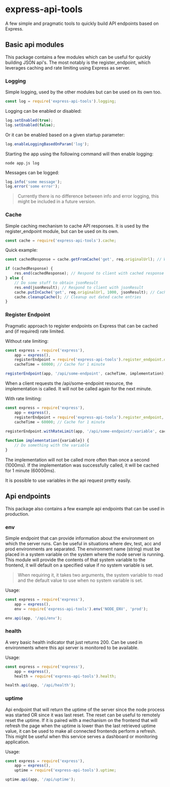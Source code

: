 express-api-tools
=================

A few simple and pragmatic tools to quickly build API endpoints based on Express.

## Basic api modules
This package contains a few modules which can be useful for quickly building JSON api's.
The most notably is the register_endpoint, which leverages caching and rate limiting using
Express as server.

### Logging
Simple logging, used by the other modules but can be used on its own too.

```javascript
const log = require('express-api-tools').logging;
```

Logging can be enabled or disabled:
```javascript
log.setEnabled(true);
log.setEnabled(false);
```

Or it can be enabled based on a given startup parameter:
```javascript
log.enableLoggingBasedOnParam('log');
```

Starting the app using the following command will then enable logging:
```
node app.js log
```

Messages can be logged:
```javascript
log.info('some message');
log.error('some error');
```

> Currently there is no difference between info and error logging, this might be included in a future version.

### Cache
Simple caching mechanism to cache API responses. It is used by the register_endpoint module, but can be used on its own.

```javascript
const cache = require('express-api-tools').cache;
```

Quick example:
```javascript
const cachedResponse = cache.getFromCache('get', req.originalUrl); // Where originalUrl is the cache key

if (cachedResponse) {
    res.end(cachedResponse); // Respond to client with cached response
} else {
    // Do some stuff to obtain jsonResult
    res.end(jsonResult); // Respond to client with jsonResult
    cache.putInCache('get', req.originalUrl, 1000, jsonResult); // Cache the jsonResult for 1 second
    cache.cleanupCache(); // Cleanup out dated cache entries
}

```

### Register Endpoint
Pragmatic approach to register endpoints on Express that can be cached and (if required) rate limited.

Without rate limiting:
```javascript
const express = require('express'),
    app = express(),
    registerEndpoint = require('express-api-tools').register_endpoint.default, // Default is without rate limiting
    cacheTime = 60000; // Cache for 1 minute

registerEndpoint(app, '/api/some-endpoint', cacheTime, implementation); // Where implementation is a method that returns the api response
```

When a client requests the /api/some-endpoint resource, the implementation is called. It will not be called again for the next minute.

With rate limiting:
```javascript
const express = require('express'),
    app = express(),
    registerEndpoint = require('express-api-tools').register_endpoint,
    cacheTime = 60000; // Cache for 1 minute
    
registerEndpoint.withRateLimit(app, '/api/some-endpoint/:variable', cacheTime, implementation, 1000);

function implementation({variable}) {
    // Do something with the variable
}

```

The implementation will not be called more often than once a second (1000ms). If the implementation was successfully called,
it will be cached for 1 minute (60000ms).

It is possible to use variables in the api request pretty easily.

## Api endpoints
This package also contains a few example api endpoints that can be used in production.

### env
Simple endpoint that can provide information about the environment on which the server runs. Can be useful
in situations where dev, test, acc and prod environments are separated. The environment name (string) must
be placed in a system variable on the system where the node server is running. This module will provide
the contents of that system variable to the frontend, it will default on a specified value if no system
variable is set.

> When requiring it, it takes two arguments, the system variable to read and the default value to use when
no system variable is set.

Usage:
```javascript
const express = require('express'),
    app = express(),
    env = require('express-api-tools').env('NODE_ENV', 'prod');

env.api(app, '/api/env');
```

### health
A very basic health indicator that just returns 200. Can be used in environments where this api server is
monitored to be available.

Usage:
```javascript
const express = require('express'),
    app = express(),
    health = require('express-api-tools').health;

health.api(app, '/api/health');
```

### uptime
Api endpoint that will return the uptime of the server since the node process was started OR since it was
last reset. The reset can be useful to remotely reset the uptime. If it is paired with a mechanism on the
frontend that will refresh the page when the uptime is lower than the last retrieved uptime value, it can
be used to make all connected frontends perform a refresh. This might be useful when this service serves
a dashboard or monitoring application.

Usage:
```javascript
const express = require('express'),
    app = express(),
    uptime = require('express-api-tools').uptime;

uptime.api(app, '/api/uptime');
```